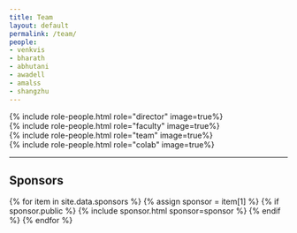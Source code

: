 ```yaml
---
title: Team
layout: default
permalink: /team/
people:
- venkvis
- bharath
- abhutani
- awadell
- amalss
- shangzhu
---
```


<section class="people">
    {% include role-people.html role="director" image=true%}
</section>
<section class="people">
    {% include role-people.html role="faculty" image=true%}
</section>
<section class="people">
    {% include role-people.html role="team" image=true%}
</section>
<section class="people">
    {% include role-people.html role="colab" image=true%}
</section>

<hr>

## Sponsors
<section class="sponsor-container">
    {% for item in site.data.sponsors %}
    {% assign sponsor = item[1] %}
    {% if sponsor.public %}
    {% include sponsor.html sponsor=sponsor %}
    {% endif %}
    {% endfor %}
</section>
